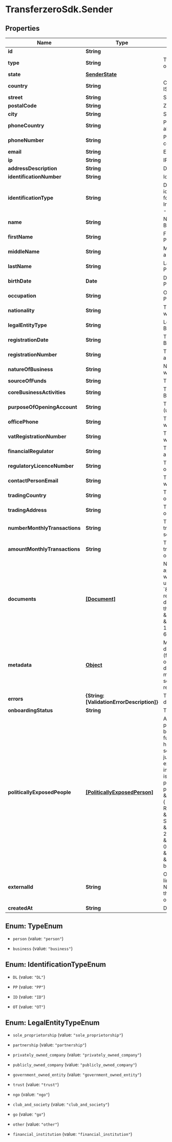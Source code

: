# TransferzeroSdk.Sender

## Properties
Name | Type | Description | Notes
------------ | ------------- | ------------- | -------------
**id** | **String** |  | [optional] 
**type** | **String** | Type of sender to create - either person or business (defaults to person)  | [optional] 
**state** | [**SenderState**](SenderState.md) |  | [optional] 
**country** | **String** | Country of sender in 2-character alpha ISO 3166-2 country format | 
**street** | **String** | Sender&#39;s street | 
**postalCode** | **String** | Zip code of sender | 
**city** | **String** | Sender&#39;s city | 
**phoneCountry** | **String** | Phone country of sender in 2-character alpha ISO 3166-2 country format | 
**phoneNumber** | **String** | Phone number of sender (without country callcode) | [optional] 
**email** | **String** | Email of sender | 
**ip** | **String** | IP of sender | 
**addressDescription** | **String** | Description of address | [optional] 
**identificationNumber** | **String** | Identification number of document used | [optional] 
**identificationType** | **String** | Document to be identified. The identification type can be one of the following:  - &#x60;DL&#x60;: Driving License - &#x60;PP&#x60;: International Passport - &#x60;ID&#x60;: National ID - &#x60;OT&#x60;: Other | [optional] 
**name** | **String** | Name of sender (used only with a Business sender) | [optional] 
**firstName** | **String** | First name of sender (used only with a Personal sender) | [optional] 
**middleName** | **String** | Middle name of sender (used only with a Personal sender) | [optional] 
**lastName** | **String** | Last name of sender (used only with a Personal sender) | [optional] 
**birthDate** | **Date** | Date of birth of sender (used only with a Personal sender) | [optional] 
**occupation** | **String** | Occupation of sender (used only with a Personal sender) | [optional] 
**nationality** | **String** | The nationality of the sender (used only with a Personal sender) | [optional] 
**legalEntityType** | **String** | Legal entity type (used only with a Business sender) | [optional] 
**registrationDate** | **String** | The registration date (used only with a Business sender) | [optional] 
**registrationNumber** | **String** | The registration number (used only with a Business sender) | [optional] 
**natureOfBusiness** | **String** | Nature of business options (used only with a Business sender) | [optional] 
**sourceOfFunds** | **String** | The source of funds | [optional] 
**coreBusinessActivities** | **String** | The core activities (used only with a Business sender) | [optional] 
**purposeOfOpeningAccount** | **String** | The purpose for opening their account (used only with a Business sender) | [optional] 
**officePhone** | **String** | The official phone number (used only with a Business sender) | [optional] 
**vatRegistrationNumber** | **String** | The VAT registration number (used only with a Business sender) | [optional] 
**financialRegulator** | **String** | The Financial Regulator (used only with a Business sender) | [optional] 
**regulatoryLicenceNumber** | **String** | The Regulatory Licence Number (used only with a Business sender) | [optional] 
**contactPersonEmail** | **String** | The contact&#39;s email address (used only with a Business sender) | [optional] 
**tradingCountry** | **String** | The Business trading country (used only with a Business sender) | [optional] 
**tradingAddress** | **String** | The Business trading address (used only with a Business sender) | [optional] 
**numberMonthlyTransactions** | **String** | The estimated number of monthly transactions (used only with a Business sender) | [optional] 
**amountMonthlyTransactions** | **String** | The estimated amount for all transactions each month in USD (used only with a Business sender) | [optional] 
**documents** | [**[Document]**](Document.md) | Needed for KYC checks. Required to approve the sender unless KYC is waived for your account. Please send us an empty list of documents: &#x60;\&quot;documents\&quot;: [ ]&#x60; in the request if KYC has been waived.  If the documents already exist, please send the Document ID eg. &#x60;&#x60;&#x60;JSON \&quot;documents\&quot;: [   {     \&quot;id\&quot;: \&quot;b6648ba3-1c7b-4f59-8580-684899c84a07\&quot;   } ] &#x60;&#x60;&#x60; | 
**metadata** | [**Object**](.md) | Metadata of sender. You can store any detail specific to your integration here (for example the local ID of the sender on your end). When requesting sender details you will receive the sent metadata back. Also when sending sender related webhooks you will receive the details stored here as well. | [optional] 
**errors** | **{String: [ValidationErrorDescription]}** | The fields that have some problems and don&#39;t pass validation | [optional] 
**onboardingStatus** | **String** | The onboarding status of the sender | [optional] 
**politicallyExposedPeople** | [**[PoliticallyExposedPerson]**](PoliticallyExposedPerson.md) | An optional list of politically exposed people, individuals who are or have been entrusted with prominent public functions by a country, for example heads of state or heads of government, senior politicians, senior government, judicial or military officials, senior executives of state owned corporations, important political party officials.  There is a limit of three (3) politically exposed people per Sender.  Politically exposed person example: &#x60;&#x60;&#x60;json   {     \&quot;politically_exposed_person\&quot;: {       \&quot;name\&quot;: \&quot;Ronald Reagan\&quot;,       \&quot;position\&quot;: \&quot;President of the United States\&quot;,       \&quot;started_date\&quot;: \&quot;1981-01-20T00:00:00.000Z\&quot;,       \&quot;ended_date\&quot;: \&quot;1989-01-20T00:00:00.000Z\&quot;,       \&quot;sender_id\&quot;: \&quot;344fb668-196d-43db-9d94-b34b7e6c7e0b\&quot;     }   } &#x60;&#x60;&#x60; | [optional] 
**externalId** | **String** | Optional ID that is supplied by partner linking it to the partner&#39;s own Sender ID. Note: if present we will validate whether the sent ID is a duplicate in our system or not. | [optional] 
**createdAt** | **String** | Date and time of sender was created | [optional] 


<a name="TypeEnum"></a>
## Enum: TypeEnum


* `person` (value: `"person"`)

* `business` (value: `"business"`)




<a name="IdentificationTypeEnum"></a>
## Enum: IdentificationTypeEnum


* `DL` (value: `"DL"`)

* `PP` (value: `"PP"`)

* `ID` (value: `"ID"`)

* `OT` (value: `"OT"`)




<a name="LegalEntityTypeEnum"></a>
## Enum: LegalEntityTypeEnum


* `sole_proprietorship` (value: `"sole_proprietorship"`)

* `partnership` (value: `"partnership"`)

* `privately_owned_company` (value: `"privately_owned_company"`)

* `publicly_owned_company` (value: `"publicly_owned_company"`)

* `government_owned_entity` (value: `"government_owned_entity"`)

* `trust` (value: `"trust"`)

* `ngo` (value: `"ngo"`)

* `club_and_society` (value: `"club_and_society"`)

* `go` (value: `"go"`)

* `other` (value: `"other"`)

* `financial_institution` (value: `"financial_institution"`)




